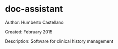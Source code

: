 # doc-assistant

Author: Humberto Castellano

Created: February 2015

Description: Software for clinical history management
